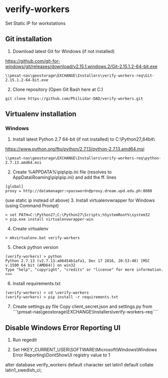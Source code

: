 # verify-workers

Set Static IP for workstations

## Git installation

1. Download latest Git for Windows (if not installed)

https://github.com/git-for-windows/git/releases/download/v2.15.1.windows.2/Git-2.15.1.2-64-bit.exe


```\\pmsat-nas\geostorage\EXCHANGE\Installers\verify-workers-req\Git-2.15.1.2-64-bit.exe```

2. Clone repository (Open Git Bash here at C:\)

```
git clone https://github.com/PhilLidar-DAD/verify-workers.git
```

## Virtualenv installation

### Windows

1. Install latest Python 2.7 64-bit (if not installed) to C:\Python27_64bit\

https://www.python.org/ftp/python/2.7.13/python-2.7.13.amd64.msi


```\\pmsat-nas\geostorage\EXCHANGE\Installers\verify-workers-req\python-2.7.13.amd64.msi```

2. Create %APPDATA%\pip\pip.ini file (resolves to AppData\Roaming\pip\pip.ini) and add the ff. lines

```
[global]
proxy = http://datamanager:<password>@proxy.dream.upd.edu.ph:8080
```
(use static ip instead of above)
3. Install virtualenvwrapper for Windows (using Command Prompt)

```
> set PATH=C:\Python27;C:\Python27\Scripts;%SystemRoot%\system32
> pip.exe install virtualenvwrapper-win
```

4. Create virtualenv

```
> mkvirtualenv.bat verify-workers
```

5. Check python version
```
(verify-workers) > python
Python 2.7.13 (v2.7.13:a06454b1afa1, Dec 17 2016, 20:53:40) [MSC v.1500 64 bit (AMD64)] on win32
Type "help", "copyright", "credits" or "license" for more information.
>>>
```

6. Install requirements.txt

```
(verify-workers) > cd \verify-workers
(verify-workers) > pip install -r requirements.txt
```

7. Create settings.py file
Copy client_secret.json and settings.py from 
```\\pmsat-nas\geostorage\EXCHANGE\Installers\verify-workers-req````


## Disable Windows Error Reporting UI

1. Run regedit

2. Set HKEY_CURRENT_USER\SOFTWARE\Microsoft\Windows\Windows Error Reporting\DontShowUI registry value to 1


alter database verify_workers default character set latin1 default collate latin1_swedish_ci;
